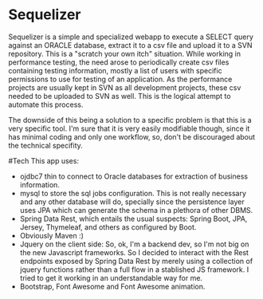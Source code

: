 # Sequelizer
Sequelizer is a simple and specialized webapp to execute a SELECT query against an ORACLE database, extract it to a csv file and upload it to a SVN repository.
This is a "scratch your own itch" situation. While working in performance testing, the need arose to periodically create csv files containing testing information, mostly a list of users with specific permissions to use for testing of an application.
As the performance projects are usually kept in SVN as all development projects, these csv needed to be uploaded to SVN as well.
This is the logical attempt to automate this process.

The downside of this being a solution to a specific problem is that this is a very specific tool. I'm sure that it is very easily modifiable though, since it has minimal coding and only one workflow, so, don't be discouraged about the technical specifity.

#Tech
This app uses:
- ojdbc7 thin to connect to Oracle databases for extraction of business information.
- mysql to store the sql jobs configuration. This is not really necessary and any other database will do, specially since the persistence layer uses JPA which can generate the schema in a plethora of other DBMS.
- Spring Data Rest, which entails the usual suspects: Spring Boot, JPA, Jersey, Thymeleaf, and others as configured by Boot.
- Obviously Maven :)
- Jquery on the client side: So, ok, I'm a backend dev, so I'm not big on the new Javascript frameworks. So I decided to interact with the Rest endpoints exposed by Spring Data Rest by merely using a collection of jquery functions rather than a full flow in a stablished JS framework. I tried to get it working in an understandable way for me.
- Bootstrap, Font Awesome and Font Awesome animation.


